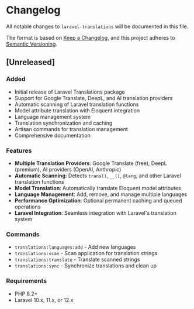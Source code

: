# Changelog

All notable changes to `laravel-translations` will be documented in this file.

The format is based on [Keep a Changelog](https://keepachangelog.com/en/1.0.0/),
and this project adheres to [Semantic Versioning](https://semver.org/spec/v2.0.0.html).

## [Unreleased]

### Added
- Initial release of Laravel Translations package
- Support for Google Translate, DeepL, and AI translation providers
- Automatic scanning of Laravel translation functions
- Model attribute translation with Eloquent integration
- Language management system
- Translation synchronization and caching
- Artisan commands for translation management
- Comprehensive documentation

### Features
- **Multiple Translation Providers**: Google Translate (free), DeepL (premium), AI providers (OpenAI, Anthropic)
- **Automatic Scanning**: Detects `trans()`, `__()`, `@lang`, and other Laravel translation functions
- **Model Translation**: Automatically translate Eloquent model attributes
- **Language Management**: Add, remove, and manage multiple languages
- **Performance Optimization**: Optional permanent caching and queued operations
- **Laravel Integration**: Seamless integration with Laravel's translation system

### Commands
- `translations:languages:add` - Add new languages
- `translations:scan` - Scan application for translation strings
- `translations:translate` - Translate scanned strings
- `translations:sync` - Synchronize translations and clean up

### Requirements
- PHP 8.2+
- Laravel 10.x, 11.x, or 12.x
